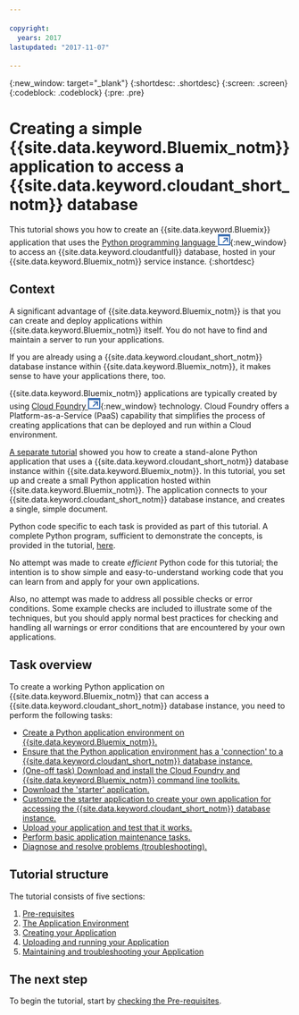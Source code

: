 ```yaml
---

copyright:
  years: 2017
lastupdated: "2017-11-07"

---
```


{:new_window: target="_blank"}
{:shortdesc: .shortdesc}
{:screen: .screen}
{:codeblock: .codeblock}
{:pre: .pre}

<!-- Acrolinx: 2017-01-10 -->

# Creating a simple {{site.data.keyword.Bluemix_notm}} application to access a {{site.data.keyword.cloudant_short_notm}} database

This tutorial shows you how to create an {{site.data.keyword.Bluemix}} application that uses the
[Python programming language ![External link icon](../images/launch-glyph.svg "External link icon")](https://www.python.org/){:new_window} to
access an {{site.data.keyword.cloudantfull}} database,
hosted in your {{site.data.keyword.Bluemix_notm}} service instance.
{:shortdesc}

## Context

A significant advantage of {{site.data.keyword.Bluemix_notm}} is that you can create and deploy applications within
{{site.data.keyword.Bluemix_notm}} itself.
You do not have to find and maintain a server to run your applications.

If you are already using a {{site.data.keyword.cloudant_short_notm}} database instance
within {{site.data.keyword.Bluemix_notm}},
it makes sense to have your applications there,
too.

{{site.data.keyword.Bluemix_notm}} applications are typically created by using
[Cloud Foundry ![External link icon](../images/launch-glyph.svg "External link icon")](https://en.wikipedia.org/wiki/Cloud_Foundry){:new_window} technology.
Cloud Foundry offers a Platform-as-a-Service (PaaS) capability
that simplifies the process of creating applications that can be deployed and run
within a Cloud environment.

[A separate tutorial](create_database.html) showed you how to create a stand-alone Python application
that uses a {{site.data.keyword.cloudant_short_notm}}
database instance within {{site.data.keyword.Bluemix_notm}}.
In this tutorial,
you set up and create a small Python application hosted within {{site.data.keyword.Bluemix_notm}}.
The application connects to your {{site.data.keyword.cloudant_short_notm}} database instance,
and creates a single,
simple document.

Python code specific to each task is provided as part of this tutorial.
A complete Python program,
sufficient to demonstrate the concepts,
is provided in the tutorial,
[here](create_bmxapp_createapp.html#complete-listing).

No attempt was made to create _efficient_ Python code for this tutorial;
the intention is to show simple and easy-to-understand working code
that you can learn from and apply for your own applications.

Also,
no attempt was made to address all possible checks or error conditions.
Some example checks are included to illustrate some of the techniques,
but you should apply normal best practices for checking and handling all
warnings or error conditions that are encountered by your own applications.

## Task overview

To create a working Python application on {{site.data.keyword.Bluemix_notm}}
that can access a {{site.data.keyword.cloudant_short_notm}} database instance,
you need to perform the following tasks:

-   [Create a Python application environment on {{site.data.keyword.Bluemix_notm}}.](create_bmxapp_appenv.html#creating)
-   [Ensure that the Python application environment has a 'connection' to a {{site.data.keyword.cloudant_short_notm}} database instance.](create_bmxapp_appenv.html#connecting)
-   [(One-off task) Download and install the Cloud Foundry and {{site.data.keyword.Bluemix_notm}} command line toolkits.](create_bmxapp_appenv.html#toolkits)
-   [Download the 'starter' application.](create_bmxapp_appenv.html#starter)
-   [Customize the starter application to create your own application for accessing the {{site.data.keyword.cloudant_short_notm}} database instance.](create_bmxapp_createapp.html#theApp)
-   [Upload your application and test that it works.](create_bmxapp_upload.html#uploading)
-   [Perform basic application maintenance tasks.](create_bmxapp_maintain.html#maintenance)
-   [Diagnose and resolve problems (troubleshooting).](create_bmxapp_maintain.html#troubleshooting)

## Tutorial structure

The tutorial consists of five sections:

1.  [Pre-requisites](create_bmxapp_prereq.html)
2.  [The Application Environment](create_bmxapp_appenv.html)
3.  [Creating your Application](create_bmxapp_createapp.html)
4.  [Uploading and running your Application](create_bmxapp_upload.html)
5.  [Maintaining and troubleshooting your Application](create_bmxapp_maintain.html)

## The next step

To begin the tutorial,
start by [checking the Pre-requisites](create_bmxapp_prereq.html).
